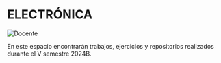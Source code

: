 # ELECTRÓNICA
![Docente](https://img.shields.io/badge/Docente-Alvaro_Hernan_Alarcon_Lopez-ffff00.svg?style=for-the-badge&logo=Docente)

En este espacio encontrarán trabajos, ejercicios y repositorios realizados durante el V semestre 2024B.
